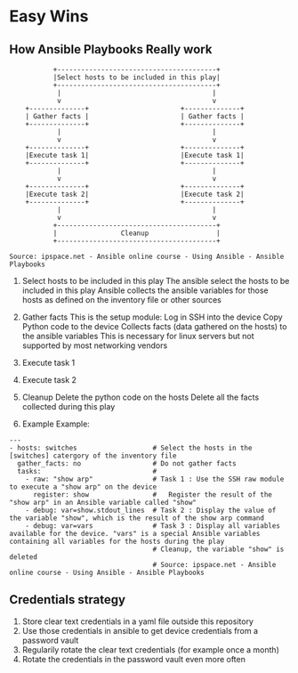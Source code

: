 # Easy Wins

## How Ansible Playbooks Really work
```
           +----------------------------------------+
           |Select hosts to be included in this play|
           +----------------------------------------+
            |                                      |
            v                                      v
    +--------------+                       +--------------+
    | Gather facts |                       | Gather facts |
    +--------------+                       +--------------+
            |                                      |
            v                                      v
    +--------------+                       +--------------+
    |Execute task 1|                       |Execute task 1|
    +--------------+                       +--------------+
            |                                      |
            v                                      v
    +--------------+                       +--------------+
    |Execute task 2|                       |Execute task 2|
    +--------------+                       +--------------+
            |                                      |
            v                                      v
           +----------------------------------------+
           |                Cleanup                 |
           +----------------------------------------+
           
Source: ipspace.net - Ansible online course - Using Ansible - Ansible Playbooks
```

1. Select hosts to be included in this play
The ansible select the hosts to be included in this play
Ansible collects the ansible variables for those hosts as defined on the inventory file or other sources

2. Gather facts
This is the setup module: 
Log in SSH into the device
Copy Python code to the device
Collects facts (data gathered on the hosts) to the ansible variables
This is necessary for linux servers but not supported by most networking vendors

3. Execute task 1


4. Execute task 2

5. Cleanup
Delete the python code on the hosts
Delete all the facts collected during this play

6. Example
Example:
```
---
- hosts: switches                   # Select the hosts in the [switches] catergory of the inventory file
  gather_facts: no                  # Do not gather facts
  tasks:                            # 
    - raw: "show arp"               # Task 1 : Use the SSH raw module to execute a "show arp" on the device
      register: show                #   Register the result of the "show arp" in an Ansible variable called "show"
    - debug: var=show.stdout_lines  # Task 2 : Display the value of the variable "show", which is the result of the show arp command
    - debug: var=vars               # Task 3 : Display all variables available for the device. "vars" is a special Ansible variables containing all variables for the hosts during the play
                                    # Cleanup, the variable "show" is deleted
                                    # Source: ipspace.net - Ansible online course - Using Ansible - Ansible Playbooks
```

## Credentials strategy
1. Store clear text credentials in a yaml file outside this repository
2. Use those credentials in ansible to get device credentials from a password vault
3. Regularily rotate the clear text credentials (for example once a month)
4. Rotate the credentials in the password vault even more often